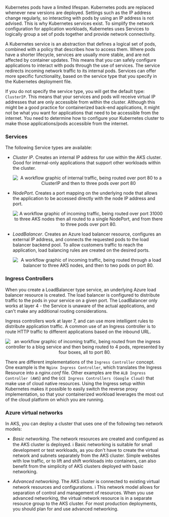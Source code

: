 Kubernetes pods have a limited lifespan. Kubernetes pods are replaced whenever new versions are deployed. Settings such as the IP address change regularly, so interacting with pods by using an IP address is not advised. This is why Kubernetes services exist. To simplify the network configuration for application workloads, Kubernetes uses Services to logically group a set of pods together and provide network connectivity.

A Kubernetes service is an abstraction that defines a logical set of pods, combined with a policy that describes how to access them. Where pods have a shorter lifecycle, services are usually more stable, and are not affected by container updates. This means that you can safely configure applications to interact with pods through the use of services. The service redirects incoming network traffic to its internal pods. Services can offer more specific functionality, based on the service type that you specify in the Kubernetes deployment file.

If you do not specify the service type, you will get the default type: `ClusterIP`. This means that your services and pods will receive virtual IP addresses that are only accessible from within the cluster. Although this might be a good practice for containerized back-end applications, it might not be what you want for applications that need to be accessible from the internet. You need to determine how to configure your Kubernetes cluster to make those applications/pods accessible from the internet.

### Services

The following Service types are available:

- *Cluster IP*. Creates an internal IP address for use within the AKS cluster. Good for internal-only applications that support other workloads within the cluster.

    <p style="text-align:center;"><img src="../Linked_Image_Files/clusterip.png" alt="A workflow graphic of internal traffic, being routed over port 80 to a ClusterIP and then to three pods over port 80".></p>

- *NodePort*. Creates a port mapping on the underlying node that allows the application to be accessed directly with the node IP address and port.

    <p style="text-align:center;"><img src="../Linked_Image_Files/nodeport.png" alt="A workflow graphic of incoming traffic, being routed over port 31000 to three AKS nodes then all routed to a single NodePort, and from there to three pods over port 80."></p>

- *LoadBalancer*. Creates an Azure load balancer resource, configures an external IP address, and connects the requested pods to the load balancer backend pool. To allow customers traffic to reach the application, load balancing rules are created on the desired ports.

    <p style="text-align:center;"><img src="../Linked_Image_Files/loadbalancer.png" alt="A workflow graphic of incoming traffic, being routed through a load balancer to three AKS nodes, and then to two pods on port 80."></p>

### Ingress Controllers

When you create a LoadBalancer type service, an underlying Azure load balancer resource is created. The load balancer is configured to distribute traffic to the pods in your service on a given port. The LoadBalancer only works at layer 4 - the Service is unaware of the actual applications, and can't make any additional routing considerations.

Ingress controllers work at layer 7, and can use more intelligent rules to distribute application traffic. A common use of an Ingress controller is to route HTTP traffic to different applications based on the inbound URL.

<p style="text-align:center;"><img src="../Linked_Image_Files/ingresscontroller.png" alt="an workflow graphic of incoming traffic, being routed from the ingress controller to a blog service and then being routed to 4 pods, represented by four boxes, all to port 80."></p>

There are different implementations of the `Ingress Controller` concept. One example is the `Nginx Ingress Controller`, which translates the Ingress Resource into a *nginx.conf* file. Other examples are the `ALB Ingress Controller (AWS`) and the `GCE Ingress Controllers (Google Cloud)` that make use of cloud native resources. Using the Ingress setup within Kubernetes makes it possible to easily switch the reverse proxy implementation, so that your containerized workload leverages the most out of the cloud platform on which you are running.

### Azure virtual networks

In AKS, you can deploy a cluster that uses one of the following two network models:

- *Basic networking*. The network resources are created and configured as the AKS cluster is deployed. :information_source: Basic networking is suitable for small development or test workloads, as you don't have to create the virtual network and subnets separately from the AKS cluster. Simple websites with low traffic, or to lift and shift workloads into containers, can also benefit from the simplicity of AKS clusters deployed with basic networking.

- *Advanced networking*. The AKS cluster is connected to existing virtual network resources and configurations. :information_source: This network model allows for separation of control and management of resources. When you use advanced networking, the virtual network resource is in a separate resource group to the AKS cluster. For most production deployments, you should plan for and use advanced networking.
